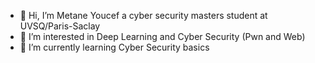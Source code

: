 - 👋 Hi, I’m Metane Youcef a cyber security masters student at UVSQ/Paris-Saclay 
- 👀 I’m interested in Deep Learning and Cyber Security (Pwn and Web)
- 🌱 I’m currently learning Cyber Security basics


<!---
MetaneYoussef/MetaneYoussef is a ✨ special ✨ repository because its `README.md` (this file) appears on your GitHub profile.
You can click the Preview link to take a look at your changes.
--->
